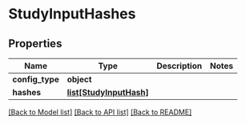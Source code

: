 # StudyInputHashes


## Properties
Name | Type | Description | Notes
------------ | ------------- | ------------- | -------------
**config_type** | **object** |  | 
**hashes** | [**list[StudyInputHash]**](StudyInputHash.md) |  | 

[[Back to Model list]](../README.md#documentation-for-models) [[Back to API list]](../README.md#documentation-for-api-endpoints) [[Back to README]](../README.md)


